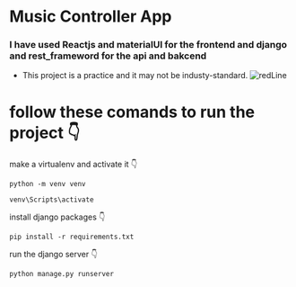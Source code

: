 # Music Controller App
### I have used Reactjs and materialUI for the frontend and django and rest_frameword for the api and bakcend
- This project is a practice and it may not be industy-standard.
![redLine](https://github.com/artinmohajeri/React-Django-application/assets/95845593/b6f8f056-0d63-49e6-b35e-4691ad1358ae)

# follow these comands to run the project 👇

make a virtualenv and activate it 👇
```
python -m venv venv
```
```
venv\Scripts\activate
```

install django packages 👇
```
pip install -r requirements.txt
```

run the django server 👇
```
python manage.py runserver
```
